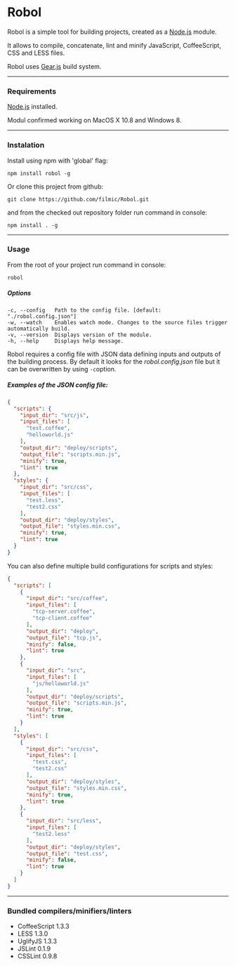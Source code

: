 # Robol
Robol is a simple tool for building projects, created as a [Node.js](http://nodejs.org) module.

It allows to compile, concatenate, lint and minify JavaScript, CoffeeScript, CSS and LESS files.

Robol uses [Gear.js](http://gearjs.org/) build system.

---
### Requirements

[Node.js](http://nodejs.org) installed.

Modul confirmed working on MacOS X 10.8 and Windows 8.
  
---
### Instalation
Install using npm with 'global' flag:

	npm install robol -g

Or clone this project from github:

	git clone https://github.com/filmic/Robol.git
	
and from the checked out repository folder run command in console:

	npm install . -g
	
---
### Usage

From the root of your project run command in console:

	robol

##### Options

	-c, --config   Path to the config file. [default: "./robol.config.json"]
	-w, --watch    Enables watch mode. Changes to the source files trigger automatically build. 
	-v, --version  Displays version of the module.
	-h, --help     Displays help message.
  	
Robol requires a config file with JSON data defining inputs and outputs of the building process. By default it looks for the _robol.config.json_ file but it can be overwritten by using `-c`option.

##### Examples of the JSON config file:

```json
{
  "scripts": {
    "input_dir": "src/js",
    "input_files": [
      "test.coffee",
      "helloworld.js"
    ],
    "output_dir": "deploy/scripts",
    "output_file": "scripts.min.js",
    "minify": true,
    "lint": true
  },
  "styles": {
    "input_dir": "src/css",
    "input_files": [
      "test.less",
      "test2.css"
    ],
    "output_dir": "deploy/styles",
    "output_file": "styles.min.css",
    "minify": true,
    "lint": true
  }
}
```

You can also define multiple build configurations for scripts and styles:

```json
{
  "scripts": [
    {
      "input_dir": "src/coffee",
      "input_files": [
        "tcp-server.coffee",
        "tcp-client.coffee"
      ],
      "output_dir": "deploy",
      "output_file": "tcp.js",
      "minify": false,
      "lint": true
    },
    {
      "input_dir": "src",
      "input_files": [
        "js/helloworld.js"
      ],
      "output_dir": "deploy/scripts",
      "output_file": "scripts.min.js",
      "minify": true,
      "lint": true
    }
  ],
  "styles": [
    {
      "input_dir": "src/css",
      "input_files": [
        "test.css",
        "test2.css"
      ],
      "output_dir": "deploy/styles",
      "output_file": "styles.min.css",
      "minify": true,
      "lint": true
    },
    {
      "input_dir": "src/less",
      "input_files": [
        "test2.less"
      ],
      "output_dir": "deploy/styles",
      "output_file": "test.css",
      "minify": false,
      "lint": true
    }
  ]
}
```

---
### Bundled compilers/minifiers/linters
* CoffeeScript 1.3.3
* LESS 1.3.0
* UglifyJS 1.3.3
* JSLint 0.1.9
* CSSLint 0.9.8